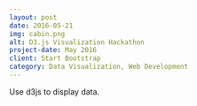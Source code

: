 ```yaml
---
layout: post
date: 2016-05-21
img: cabin.png
alt: D3.js Visualization Hackathon
project-date: May 2016
client: Start Bootstrap
category: Data Visualization, Web Development
---
```


Use d3js to display data. 


